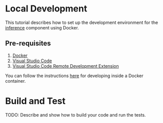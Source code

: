 # Local Development

This tutorial describes how to set up the development environment for the [inference](./inference) component using Docker.

## Pre-requisites

1. [Docker](https://docs.docker.com/engine/install/)
2. [Visual Studio Code](https://code.visualstudio.com/)
3. [Visual Studio Code Remote Development Extension](https://marketplace.visualstudio.com/items?itemName=ms-vscode-remote.vscode-remote-extensionpack)

You can follow the instructions [here](https://code.visualstudio.com/docs/devcontainers/containers) for developing inside a Docker container.

# Build and Test

TODO: Describe and show how to build your code and run the tests.
